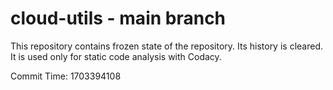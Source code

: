 # cloud-utils - main branch

This repository contains frozen state of the repository.
Its history is cleared. It is used only for static code
analysis with Codacy.

Commit Time: 1703394108